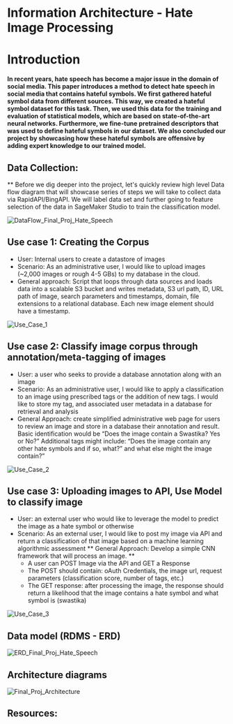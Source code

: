 # Information Architecture - Hate Image Processing 

# Introduction
**In recent years, hate speech has become a major issue in the domain of social media. 
This paper introduces a method to detect hate speech in social media that contains hateful symbols. We first gathered hateful symbol data from different sources. This way, we created a hateful symbol dataset for this task. Then, we used this data for the training and evaluation of statistical models, which are based on state-of-the-art neural networks. Furthermore, we fine-tune pretrained descriptors that was used to define hateful symbols in our dataset. We also concluded our project by showcasing how these hateful symbols are offensive by adding expert knowledge to our trained model.** 

## Data Collection: 
** Before we dig deeper into the project, let's quickly review high level Data flow diagram that will showcase series of steps we will take to collect data via RapidAPI/BingAPI. We will label data set and further going to feature selection of the data in SageMaker Studio to train the classification model. 

![DataFlow_Final_Proj_Hate_Speech](https://user-images.githubusercontent.com/41594893/90071349-646fbf80-dcc3-11ea-9c81-41301d748235.jpeg)

## Use case 1: Creating the Corpus
*	User: Internal users to create a datastore of images
*	Scenario: As an administrative user, I would like to upload images (~2,000 images or rough 4-5 GBs)  to my database in the cloud. 
*	General approach: Script that loops through data sources and loads data into a scalable S3 bucket and writes metadata, S3 url path, ID, URL path of image, search parameters and timestamps, domain, file extensions to a relational database.  Each new image element should have a timestamp. 

![Use_Case_1](https://user-images.githubusercontent.com/41594893/90063148-ee655b80-dcb6-11ea-84ca-82208afd122d.jpeg)


##	Use case 2: Classify image corpus through annotation/meta-tagging of images
*	User: a user who seeks to provide a database annotation along with an image
*	Scenario: As an administrative user, I would like to apply a classification to an image using prescribed tags or the addition of new tags. I would like to store my tag, and associated user metadata in a database for retrieval and analysis
*	General Approach:  create simplified administrative web page for users to review an image and store in a database their annotation and result. Basic identification would be “Does the image contain a Swastika? Yes or No?” Additional tags might include: “Does the image contain any other hate symbols and if so, what?” and what else might the image contain?”

![Use_Case_2](https://user-images.githubusercontent.com/41594893/90063183-f8875a00-dcb6-11ea-82d2-a62f3a06563a.jpeg)

##	Use case 3: Uploading images to API, Use Model to classify image
*	User: an external user who would like to leverage the model to predict the image as a hate symbol or otherwise
*	Scenario: As an external user, I would like to post my image via API and return a classification of that image based on a machine learning algorithmic assessment
**	General Approach:  Develop a simple CNN framework that will process an image. **
    *	A user can POST Image via the API and GET a Response
    *	The POST should contain: oAuth Credentials, the image url, request parameters (classification score, number of tags, etc.)
    *	The GET response: after processing the image, the response should return a likelihood that the image contains a hate symbol and what symbol is (swastika)

![Use_Case_3](https://user-images.githubusercontent.com/41594893/90063189-fae9b400-dcb6-11ea-9db9-3c7d3ccaa7ce.jpeg)

## 	Data model (RDMS - ERD)
![ERD_Final_Proj_Hate_Speech](https://user-images.githubusercontent.com/41594893/90071256-3db18900-dcc3-11ea-8d8f-dca9ee559146.jpeg)

## 	Architecture diagrams
![Final_Proj_Architecture](https://user-images.githubusercontent.com/41594893/90071278-45712d80-dcc3-11ea-8445-3382d02361e9.jpeg)

## Resources: 


